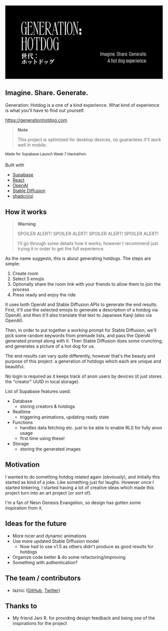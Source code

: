 
![Generation: Hotdog picture](https://github.com/laznic/generation-hotdog/blob/main/public/share-img.png?raw=true)

## Imagine. Share. Generate.

Generation: Hotdog is a one of a kind experience. What kind of experience is what you'll have to find out yourself.

https://generationhotdog.com

> **Note**
>
> This project is optimized for desktop devices, no guarantees it'll work well in mobile.

<sup>Made for Supabase Launch Week 7 Hackathon.</sup> 

Built with
- [Supabase](https://supabase.com)
- [React](https://reactjs.org/)
- [OpenAI](https://openai.com/)
- [Stable Diffusion](https://stability.ai/stable-diffusion)
- [shadcn/ui](https://ui.shadcn.com/)

## How it works

> **Warning**
>
> SPOILER ALERT! SPOILER ALERT! SPOILER ALERT!  SPOILER ALERT! 
>
> I'll go through some details how it works, however I recommend just trying it in order to get the full experience.

As the name suggests, this is about generating hotdogs. The steps are simple:
1. Create room
2. Select 5 emojis
3. Optionally share the room link with your friends to allow them to join the process
4. Press ready and enjoy the ride

It uses both OpenAI and Stable Diffusion APIs to generate the end results. First, it'll use the selected emojis to
generate a description of a hotdog via OpenAI, and then it'll also translate that text to Japanese Kanji (also via OpenAI).

Then, in order to put together a _working_ prompt for Stable Diffusion, we'll pick some random keywords from premade lists,
and pass the OpenAI generated prompt along with it. Then Stable Diffusion does some crunching, and generates a picture of a hot dog for
us.

The end results can vary quite differently, however that's the beauty and purpose of this project: a generation of hotdogs which 
each are unique and beautiful.

No login is required as it keeps track of anon users by devices (it just stores the "creator" UUID in local storage).

List of Supabase features used:
- Database
  - storing creators & hotdogs
- Realtime
  - triggering animations, updating ready state
- Functions
  - handles data fetching etc. just to be able to enable RLS for fully anon usage
  - first time using these!
- Storage
  - storing the generated images

## Motivation

I wanted to do something hotdog related again (obviously), and initially this started as kind of a joke. Like something just for laughs.
However once I started tinkering, I started having a lot of creative ideas which made this project turn into an art project (or sort of).

I'm a fan of Neon Genesis Evangelion, so design has gotten some inspiration from it.

## Ideas for the future

- More nicer and dynamic animations
- Use more updated Stable Diffusion model
  - Now had to use v1.5 as others didn't produce as good results for hotdogs
- Organize code better & do some refactoring/improving
- Something with authentication?

## The team / contributors
- laznic ([GitHub](https://github.com/laznic), [Twitter](https://twitter.com/laznic))

## Thanks to
- My friend Jani R. for providing design feedback and being one of the inspirations for the project
